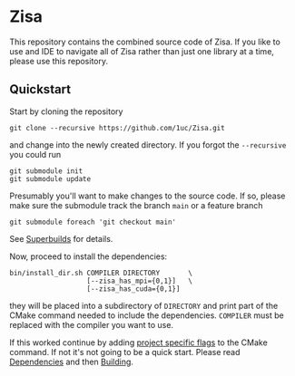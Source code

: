 # Zisa
This repository contains the combined source code of Zisa. If you like to use
and IDE to navigate all of Zisa rather than just one library at a time, please
use this repository.

## Quickstart
Start by cloning the repository
```
git clone --recursive https://github.com/1uc/Zisa.git
```
and change into the newly created directory. If you forgot the `--recursive`
you could run
```
git submodule init
git submodule update
```
Presumably you'll want to make changes to the source code. If so, please make
sure the submodule track the branch `main` or a feature branch
```
git submodule foreach 'git checkout main'
```
See [Superbuilds] for details.

Now, proceed to install the dependencies:
```
bin/install_dir.sh COMPILER DIRECTORY       \
                   [--zisa_has_mpi={0,1}]   \
                   [--zisa_has_cuda={0,1}]
```
they will be placed into a subdirectory of `DIRECTORY` and print
part of the CMake command needed to include the dependencies. `COMPILER` must
be replaced with the compiler you want to use.

If this worked continue by adding [project specific flags] to the CMake
command. If not it's not going to be a quick start. Please read
[Dependencies] and then [Building].

[project specific flags]: https://1uc.github.io/Zisa/md_building.html#cmake_flags
[Dependencies]: https://1uc.github.io/Zisa/md_dependencies.html
[Building]: https://1uc.github.io/Zisa/md_building.html
[Superbuilds]: https://1uc.github.io/Zisa/superbuild.html
